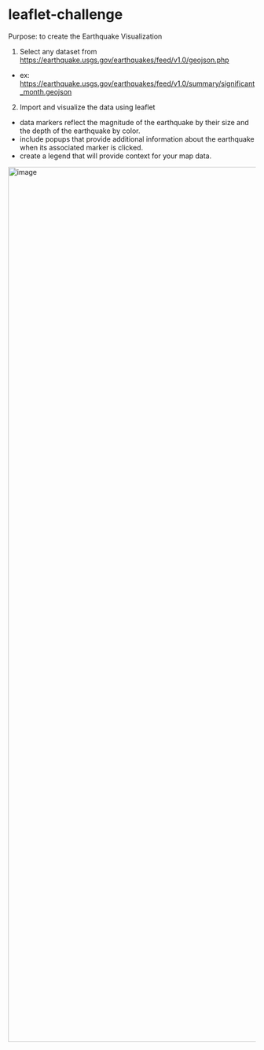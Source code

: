 # leaflet-challenge
Purpose: to create the Earthquake Visualization <br>
1. Select any dataset from https://earthquake.usgs.gov/earthquakes/feed/v1.0/geojson.php <br>
  - ex: https://earthquake.usgs.gov/earthquakes/feed/v1.0/summary/significant_month.geojson
2. Import and visualize the data using leaflet <br>
  - data markers reflect the magnitude of the earthquake by their size and the depth of the earthquake by color. <br>
  - include popups that provide additional information about the earthquake when its associated marker is clicked. <br>
  - create a legend that will provide context for your map data. <br>
  <img width="1779" alt="image" src="https://user-images.githubusercontent.com/118244319/227746917-99971769-2fa7-4834-8146-29784c649fe8.png">


